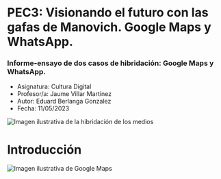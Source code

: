 # PEC3: Visionando el futuro con las gafas de Manovich. Google Maps y WhatsApp.
### Informe-ensayo de dos casos de hibridación: Google Maps y WhatsApp.

- Asignatura: Cultura Digital
- Profesor/a: Jaume Villar Martínez
- Autor: Eduard Berlanga Gonzalez
- Fecha: 11/05/2023

![Imagen ilustrativa de la hibridación de los medios](https://www.harvard-deusto.com/sites/default/files/styles/article_front/public/web_7.jpg?itok=uL2_j4Kz)
# Introducción
![Imagen ilustrativa de Google Maps](https://i.blogs.es/964fcc/google-maps-portada-trafico/1366_2000.jpg)
